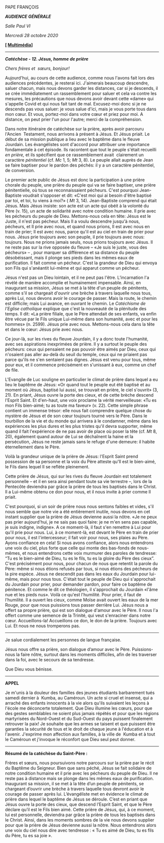 PAPE FRANÇOIS

***AUDIENCE GÉNÉRALE***

*Salle Paul VI*

*Mercredi 28 octobre 2020*

**\[ [Multimédia](http://w2.vatican.va/content/francesco/fr/events/event.dir.html/content/vaticanevents/fr/2020/10/28/udienzagenerale.html)\]**

*** * ***

***Catéchèse - 12. Jésus, homme de prière***

*Chers frères et  sœurs, bonjour!*

Aujourd'hui, au cours de cette audience, comme nous l'avons fait lors des audiences précédentes, je resterai ici. J'aimerais beaucoup descendre, saluer chacun, mais nous devons garder les distances, car si je descends, il se crée immédiatement un rassemblement pour saluer et cela va contre les mesures, les précautions que nous devons avoir devant cette «dame» qui s'appelle Covid et qui nous fait tant de mal. Excusez-moi donc si je ne descends pas vous saluer: je vous salue d'ici, mais je vous porte tous dans mon cœur. Et vous, portez-moi dans votre cœur et priez pour moi. A distance, on peut prier l'un pour l'autre; merci de la compréhension.

Dans notre itinéraire de catéchèse sur la prière, après avoir parcouru l'Ancien  Testament, nous arrivons à présent à Jésus. Et Jésus priait. Le début de sa mission publique a lieu avec le baptême dans le fleuve Jourdain. Les évangélistes sont d'accord pour attribuer une importance fondamentale à cet épisode. Ils racontent que tout le peuple s'était recueilli *en prière,* et ils spécifient que ce rassemblement avait  clairement un caractère *pénitentiel* (cf. *Mc* 1, 5; *Mt* 3, 8). Le peuple allait auprès de Jean se faire baptiser pour le pardon des péchés: il y a un caractère pénitentiel, de conversion.

Le premier acte public de Jésus est donc la participation à une prière chorale du peuple, une prière du peuple qui va se faire baptiser, une prière pénitentielle, où tous se reconnaissaient pécheurs. C'est pourquoi Jean-Baptiste voudrait s'opposer et dit: «C'est moi qui ai besoin d'être baptisé par toi, et toi, tu viens à moi?» ( *Mt* 3, 14). Jean-Baptiste comprend qui était Jésus. Mais Jésus insiste: son acte est un acte qui obéit à la volonté du Père (v. 15), un acte de solidarité avec notre condition humaine. Il prie avec les pécheurs du peuple de Dieu. Mettons-nous cela en tête: Jésus est le Juste, il n'est pas pécheur. Mais Il a voulu descendre jusqu'à nous, pécheurs, et Il prie avec nous, et quand nous prions, Il est avec nous en train de prier; Il est avec nous, parce qu'il est au ciel en train de prier pour nous. Jésus prie toujours avec son peuple, il prie toujours avec nous: toujours. Nous ne prions jamais seuls, nous prions toujours avec Jésus. Il ne reste pas sur la rive opposée du fleuve – «Je suis le juste, vous des pécheurs» – , pour marquer sa différence et sa distance du peuple désobéissant, mais il plonge ses pieds dans les mêmes eaux de purification. Il fait comme un pécheur. C'est la grandeur de Dieu qui envoya son Fils qui s'anéantit lui-même et qui apparut comme un pécheur.

Jésus n'est pas un Dieu lointain, et il ne peut pas l'être. L’incarnation l'a révélé de manière accomplie et humainement impensable. Ainsi, en inaugurant sa mission, Jésus se met à la tête d'un peuple de pénitents, comme s'il se chargeait d'ouvrir une brèche à travers laquelle nous tous, après Lui, nous devons avoir le courage de passer. Mais la route, le chemin est difficile; mais Lui avance, en ouvrant le chemin. Le *Catéchisme de l'Eglise catholique* explique que c'est la nouveauté de la plénitude des temps. Il dit: «La prière filiale, que le Père attendait de ses enfants, va enfin être vécue par le Fils unique Lui-même dans son humanité, avec et pour les hommes» (n. 2599). Jésus prie avec nous. Mettons-nous cela dans la tête et dans le cœur: Jésus prie avec nous.

Ce jour-là, sur les rives du fleuve Jourdain, il y a donc toute l'humanité, avec ses aspirations inexprimées de prière. Il y a surtout le peuple des pécheurs: ceux qui pensaient ne pas pouvoir être aimés par Dieu, ceux qui n'osaient pas aller au-delà du seuil du temple, ceux qui ne priaient pas parce qu'ils ne s'en sentaient pas dignes. Jésus est venu pour tous, même pour eux, et il commence précisément en s'unissant à eux, comme un chef de file.

L'Evangile de Luc souligne en particulier le climat de prière dans lequel a eu lieu le baptême de Jésus: «Or quand tout le peuple eut été baptisé et au moment où Jésus, baptisé lui aussi, se trouvait en prière, le ciel s'ouvrit» (3, 21). En priant, Jésus ouvre la porte des cieux, et de cette brèche descend l'Esprit Saint. Et d'en-haut, une voix proclame la vérité merveilleuse: «Tu es mon Fils bien-aimé; tu as toute ma faveur» (v. 22). Cette simple phrase contient un immense trésor: elle nous fait comprendre quelque chose du mystère de Jésus et de son cœur toujours tourné vers le Père. Dans le tourbillon de la vie et du monde qui arrivera à le condamner, même dans les expériences les plus dures et les plus tristes qu'il devra supporter, même quand il fait l'expérience de ne pas avoir de place où poser la tête (cf. *Mt* 8, 20), également quand autour de Lui se déchaînent la haine et la persécution, Jésus ne reste jamais sans le refuge d'une demeure: il habite éternellement dans le Père.

Voilà la grandeur unique de la prière de Jésus: l'Esprit Saint prend possession de sa personne et la voix du Père atteste qu'Il est le bien-aimé, le Fils dans lequel Il se reflète pleinement.

Cette prière de Jésus, qui sur les rives du fleuve Jourdain est totalement personnelle – et il en sera ainsi pendant toute sa vie terrestre –, lors de la Pentecôte deviendra par grâce la prière de tous les baptisés dans le Christ. Il a Lui-même obtenu ce don pour nous, et il nous invite à prier comme Il priait.

C'est pourquoi, si un soir de prière nous nous sentons faibles et vides, s'il  nous semble que notre vie a été entièrement inutile, nous devons en cet instant supplier que la prière de Jésus devienne aussi la nôtre. «Je ne peux pas prier aujourd'hui, je ne sais pas quoi faire: je ne m'en sens pas capable, je suis indigne, indigne». A ce moment-là, il faut s'en remettre à Lui pour qu'il prie pour nous. Lui, à ce moment-là, est devant le Père en train de prier pour nous, il est l'intercesseur; il fait voir pour nous, ses plaies au Père. Ayons confiance en cela! Si nous avons confiance, alors nous entendrons une voix du ciel, plus forte que celle qui monte des bas-fonds de nous-mêmes, et nous entendrons cette voix murmurer des paroles de tendresse: “Tu es le bien-aimé de Dieu, tu es le fils, tu es la gloire du Père des cieux”. C'est précisément pour nous, pour chacun de nous que retentit la parole du Père: même si nous étions refusés par tous, si nous étions des pécheurs de la pire espèce. Jésus ne descendit pas dans les eaux du Jourdain pour lui-même, mais pour nous tous. C'était tout le peuple de Dieu qui s'approchait du Jourdain pour prier, pour demander pardon, pour faire ce baptême de pénitence. Et comme le dit ce théologien, il s'approchait du Jourdain «l'âme nue et les pieds nus». Voilà ce qu'est l'humilité. Pour prier, il faut de l'humilité. Il a ouvert les cieux, comme Moïse avait ouvert les eaux de la mer Rouge, pour que nous puissions tous passer derrière Lui. Jésus nous a offert sa propre prière, qui est son dialogue d'amour avec le Père. Il nous l'a offert comme une semence de la Trinité, qui veut s'enraciner dans notre cœur. Accueillons-la! Accueillons ce don, le don de la prière. Toujours avec Lui. Et nous ne nous tromperons pas.

* * *

Je salue cordialement les personnes de langue française.

Jésus nous offre sa prière, son dialogue d’amour avec le Père. Puissions-nous la faire nôtre, surtout dans les moments difficiles, afin de les traverser dans la foi, avec le secours de sa tendresse.

Que Dieu vous bénisse.

* * *

**APPEL**

Je m'unis à la douleur des familles des jeunes étudiants barbarement tués samedi dernier à  Kumba, au Caméroun. Un acte si cruel et insensé, qui a arraché des enfants innocents à la vie alors qu'ils suivaient les leçons à l'école me déconcerte totalement. Que Dieu illumine les cœurs, pour que des gestes semblables ne soient plus jamais répétés et pour que les régions martyrisées du Nord-Ouest et du Sud-Ouest du pays puissent finalement retrouver la paix! Je souhaite que les armes se taisent et que puissent être garanties la sécurité de tous et le droit de chaque jeune à l'éducation et à l'avenir. J'exprime mon affection aux familles, à la ville de  Kumba et à tout le Caméroun et j'invoque le réconfort que Dieu seul peut donner.

* * *

**Résumé de la catéchèse du Saint-Père :**

Frères et sœurs, nous poursuivons notre parcours sur la prière par le récit du Baptême du Seigneur. Bien que sans péché, Jésus se fait solidaire de notre condition humaine et il prie avec les pécheurs du peuple de Dieu. Il ne reste pas à distance mais se plonge dans les mêmes eaux de purification. Inaugurant sa mission, il se met à la tête d’un peuple de pénitents, se chargeant d’ouvrir une brèche à travers laquelle tous devront avoir le courage de passer après lui. L’évangéliste met en évidence le climat de prière dans lequel le baptême de Jésus se déroule. C’est en priant que Jésus ouvre la porte des cieux, que descend l’Esprit Saint, et que le Père déclare qu’il est le Fils bien aimé. Cette prière de Jésus, qui, à ce moment, lui est personnelle, deviendra par grâce la prière de tous les baptisés dans le Christ. Ainsi, dans les moments sombres de la vie nous devons supplier pour que la prière de Jésus devienne aussi la nôtre. Nous entendrons alors une voix du ciel nous dire avec tendresse : « Tu es aimé de Dieu, tu es fils du Père, tu es sa joie ».